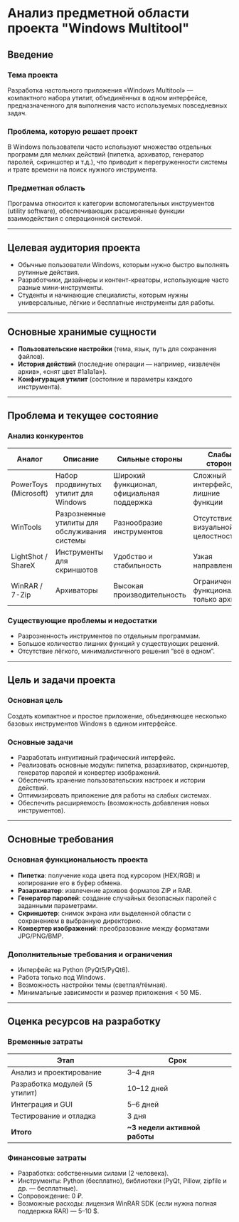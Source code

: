 # Анализ предметной области проекта "Windows Multitool"

## Введение

### Тема проекта
Разработка настольного приложения «Windows Multitool» — компактного набора утилит, объединённых в одном интерфейсе, предназначенного для выполнения часто используемых повседневных задач.

### Проблема, которую решает проект
В Windows пользователи часто используют множество отдельных программ для мелких действий (пипетка, архиватор, генератор паролей, скриншотер и т.д.), что приводит к перегруженности системы и трате времени на поиск нужного инструмента.

### Предметная область
Программа относится к категории вспомогательных инструментов (utility software), обеспечивающих расширенные функции взаимодействия с операционной системой.

---

## Целевая аудитория проекта
- Обычные пользователи Windows, которым нужно быстро выполнять рутинные действия.  
- Разработчики, дизайнеры и контент-креаторы, использующие часто разные мини-инструменты.  
- Студенты и начинающие специалисты, которым нужны универсальные, лёгкие и бесплатные инструменты для работы.

---

## Основные хранимые сущности
- **Пользовательские настройки** (тема, язык, путь для сохранения файлов).  
- **История действий** (последние операции — например, «извлечён архив», «снят цвет #1a1a1a»).  
- **Конфигурация утилит** (состояние и параметры каждого инструмента).

---

## Проблема и текущее состояние

### Анализ конкурентов

| Аналог | Описание | Сильные стороны | Слабые стороны |
|--------|-----------|----------------|----------------|
| PowerToys (Microsoft) | Набор продвинутых утилит для Windows | Широкий функционал, официальная поддержка | Сложный интерфейс, лишние функции |
| WinTools | Разрозненные утилиты для обслуживания системы | Разнообразие инструментов | Отсутствие визуальной целостности |
| LightShot / ShareX | Инструменты для скриншотов | Удобство и стабильность | Узкая направленность |
| WinRAR / 7-Zip | Архиваторы | Высокая производительность | Ограниченный функционал — только архивы |

### Существующие проблемы и недостатки
- Разрозненность инструментов по отдельным программам.  
- Большое количество лишних функций у существующих решений.  
- Отсутствие лёгкого, минималистичного решения “всё в одном”.

---

## Цель и задачи проекта

### Основная цель
Создать компактное и простое приложение, объединяющее несколько базовых инструментов Windows в едином интерфейсе.

### Основные задачи
- Разработать интуитивный графический интерфейс.  
- Реализовать основные модули: пипетка, разархиватор, скриншотер, генератор паролей и конвертер изображений.  
- Обеспечить хранение пользовательских настроек и истории действий.  
- Оптимизировать приложение для работы на слабых системах.  
- Обеспечить расширяемость (возможность добавления новых инструментов).

---

## Основные требования

### Основная функциональность проекта
- **Пипетка**: получение кода цвета под курсором (HEX/RGB) и копирование его в буфер обмена.  
- **Разархиватор**: извлечение архивов форматов ZIP и RAR.  
- **Генератор паролей**: создание случайных безопасных паролей с заданными параметрами.  
- **Скриншотер**: снимок экрана или выделенной области с сохранением в выбранную директорию.  
- **Конвертер изображений**: преобразование между форматами JPG/PNG/BMP.

### Дополнительные требования и ограничения
- Интерфейс на Python (PyQt5/PyQt6).  
- Работа только под Windows.  
- Возможность настройки темы (светлая/тёмная).  
- Минимальные зависимости и размер приложения < 50 МБ.

---

## Оценка ресурсов на разработку

### Временные затраты
| Этап | Срок |
|------|------|
| Анализ и проектирование | 3–4 дня |
| Разработка модулей (5 утилит) | 10–12 дней |
| Интеграция и GUI | 5–6 дней |
| Тестирование и отладка | 3 дня |
| **Итого** | **~3 недели активной работы** |

### Финансовые затраты
- Разработка: собственными силами (2 человека).  
- Инструменты: Python (бесплатно), библиотеки (PyQt, Pillow, zipfile и др. — бесплатные).  
- Сопровождение: 0 ₽.  
- Возможные расходы: лицензия WinRAR SDK (если нужна полная поддержка RAR) — 5–10 $.  
